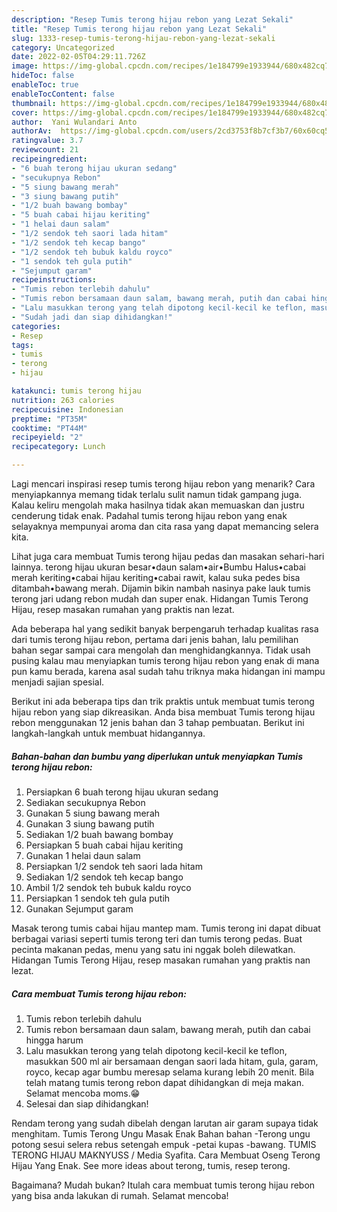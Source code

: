 ```yaml
---
description: "Resep Tumis terong hijau rebon yang Lezat Sekali"
title: "Resep Tumis terong hijau rebon yang Lezat Sekali"
slug: 1333-resep-tumis-terong-hijau-rebon-yang-lezat-sekali
category: Uncategorized
date: 2022-02-05T04:29:11.726Z
image: https://img-global.cpcdn.com/recipes/1e184799e1933944/680x482cq70/tumis-terong-hijau-rebon-foto-resep-utama.jpg
hideToc: false
enableToc: true
enableTocContent: false
thumbnail: https://img-global.cpcdn.com/recipes/1e184799e1933944/680x482cq70/tumis-terong-hijau-rebon-foto-resep-utama.jpg
cover: https://img-global.cpcdn.com/recipes/1e184799e1933944/680x482cq70/tumis-terong-hijau-rebon-foto-resep-utama.jpg
author:  Yani Wulandari Anto
authorAv:  https://img-global.cpcdn.com/users/2cd3753f8b7cf3b7/60x60cq50/avatar.jpg
ratingvalue: 3.7
reviewcount: 21
recipeingredient:
- "6 buah terong hijau ukuran sedang"
- "secukupnya Rebon"
- "5 siung bawang merah"
- "3 siung bawang putih"
- "1/2 buah bawang bombay"
- "5 buah cabai hijau keriting"
- "1 helai daun salam"
- "1/2 sendok teh saori lada hitam"
- "1/2 sendok teh kecap bango"
- "1/2 sendok teh bubuk kaldu royco"
- "1 sendok teh gula putih"
- "Sejumput garam"
recipeinstructions:
- "Tumis rebon terlebih dahulu"
- "Tumis rebon bersamaan daun salam, bawang merah, putih dan cabai hingga harum"
- "Lalu masukkan terong yang telah dipotong kecil-kecil ke teflon, masukkan 500 ml air bersamaan dengan saori lada hitam, gula, garam, royco, kecap agar bumbu meresap selama kurang lebih 20 menit. Bila telah matang tumis terong rebon dapat dihidangkan di meja makan. Selamat mencoba moms.😁"
- "Sudah jadi dan siap dihidangkan!"
categories:
- Resep
tags:
- tumis
- terong
- hijau

katakunci: tumis terong hijau 
nutrition: 263 calories
recipecuisine: Indonesian
preptime: "PT35M"
cooktime: "PT44M"
recipeyield: "2"
recipecategory: Lunch

---
```



Lagi mencari inspirasi resep tumis terong hijau rebon yang menarik? Cara menyiapkannya memang tidak terlalu sulit namun tidak gampang juga. Kalau keliru mengolah maka hasilnya tidak akan memuaskan dan justru cenderung tidak enak. Padahal tumis terong hijau rebon yang enak selayaknya mempunyai aroma dan cita rasa yang dapat memancing selera kita.


Lihat juga cara membuat Tumis terong hijau pedas dan masakan sehari-hari lainnya. terong hijau ukuran besar•daun salam•air•Bumbu Halus•cabai merah keriting•cabai hijau keriting•cabai rawit, kalau suka pedes bisa ditambah•bawang merah. Dijamin bikin nambah nasinya pake lauk tumis terong jari udang rebon mudah dan super enak. Hidangan Tumis Terong Hijau, resep masakan rumahan yang praktis nan lezat.

Ada beberapa hal yang sedikit banyak berpengaruh terhadap kualitas rasa dari tumis terong hijau rebon, pertama dari jenis bahan, lalu pemilihan bahan segar sampai cara mengolah dan menghidangkannya. Tidak usah pusing kalau mau menyiapkan tumis terong hijau rebon yang enak di mana pun kamu berada, karena asal sudah tahu triknya maka hidangan ini mampu menjadi sajian spesial.


Berikut ini ada beberapa tips dan trik praktis untuk membuat tumis terong hijau rebon yang siap dikreasikan. Anda bisa membuat Tumis terong hijau rebon menggunakan 12 jenis bahan dan 3 tahap pembuatan. Berikut ini langkah-langkah untuk membuat hidangannya.

<!--inarticleads1-->

##### Bahan-bahan dan bumbu yang diperlukan untuk menyiapkan Tumis terong hijau rebon:

1. Persiapkan 6 buah terong hijau ukuran sedang
1. Sediakan secukupnya Rebon
1. Gunakan 5 siung bawang merah
1. Gunakan 3 siung bawang putih
1. Sediakan 1/2 buah bawang bombay
1. Persiapkan 5 buah cabai hijau keriting
1. Gunakan 1 helai daun salam
1. Persiapkan 1/2 sendok teh saori lada hitam
1. Sediakan 1/2 sendok teh kecap bango
1. Ambil 1/2 sendok teh bubuk kaldu royco
1. Persiapkan 1 sendok teh gula putih
1. Gunakan Sejumput garam


Masak terong tumis cabai hijau mantep mam. Tumis terong ini dapat dibuat berbagai variasi seperti tumis terong teri dan tumis terong pedas. Buat pecinta makanan pedas, menu yang satu ini nggak boleh dilewatkan. Hidangan Tumis Terong Hijau, resep masakan rumahan yang praktis nan lezat. 

<!--inarticleads2-->

##### Cara membuat Tumis terong hijau rebon:

1. Tumis rebon terlebih dahulu
1. Tumis rebon bersamaan daun salam, bawang merah, putih dan cabai hingga harum
1. Lalu masukkan terong yang telah dipotong kecil-kecil ke teflon, masukkan 500 ml air bersamaan dengan saori lada hitam, gula, garam, royco, kecap agar bumbu meresap selama kurang lebih 20 menit. Bila telah matang tumis terong rebon dapat dihidangkan di meja makan. Selamat mencoba moms.😁
1. Selesai dan siap dihidangkan!

Rendam terong yang sudah dibelah dengan larutan air garam supaya tidak menghitam. Tumis Terong Ungu Masak Enak Bahan bahan -Terong ungu potong sesui selera rebus setengah empuk -petai kupas -bawang. TUMIS TERONG HIJAU MAKNYUSS / Media Syafita. Cara Membuat Oseng Terong Hijau Yang Enak. See more ideas about terong, tumis, resep terong. 

Bagaimana? Mudah bukan? Itulah cara membuat tumis terong hijau rebon yang bisa anda lakukan di rumah. Selamat mencoba!
